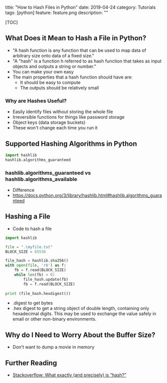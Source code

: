 title: "How to Hash Files in Python"
date: 2019-04-24
category: Tutorials
tags: [python]
feature: feature.png
description: ""

[TOC]

## What Does it Mean to Hash a File in Python?
- "A hash function is any function that can be used to map data of arbitrary size onto data of a fixed size." 
- "A "hash" is a function h referred to as hash function that takes as input objects and outputs a string or number."
- You can make your own easy
- The main properties that a hash function should have are:
    - It should be easy to compute
    - The outputs should be relatively small

### Why are Hashes Useful?
- Easily identify files without storing the whole file
- Irreversible functions for things like password storage
- Object keys (data storage buckets)
- These won't change each time you run it

## Supported Hashing Algorithms in Python
```python
import hashlib
hashlib.algorithms_guaranteed
```

### hashlib.algorithms_guaranteed vs hashlib.algorithms_available
- Difference
- https://docs.python.org/3/library/hashlib.html#hashlib.algorithms_guaranteed

## Hashing a File
- Code to hash a file
```python
import hashlib

file = ".\myfile.txt"
BLOCK_SIZE = 65536

file_hash = hashlib.sha256()
with open(file, 'rb') as f:
    fb = f.read(BLOCK_SIZE)
    while len(fb) > 0:
        file_hash.update(fb)
        fb = f.read(BLOCK_SIZE)
        
print (file_hash.hexdigest())
```

- .digest to get bytes
- .hex digest to get a string object of double length, containing only hexadecimal digits. This may be used to exchange the value safely in email or other non-binary environments.

## Why do I Need to Worry About the Buffer Size?
- Don't want to dump a movie in memory

## Further Reading
- [Stackoverflow: What exactly (and precisely) is “hash?”](https://cs.stackexchange.com/a/55472)

